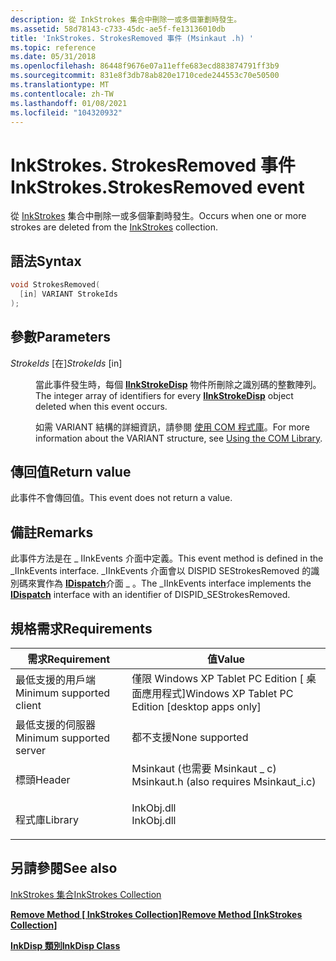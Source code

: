```yaml
---
description: 從 InkStrokes 集合中刪除一或多個筆劃時發生。
ms.assetid: 58d78143-c733-45dc-ae5f-fe13136010db
title: 'InkStrokes. StrokesRemoved 事件 (Msinkaut .h) '
ms.topic: reference
ms.date: 05/31/2018
ms.openlocfilehash: 86448f9676e07a11effe683ecd883874791ff3b9
ms.sourcegitcommit: 831e8f3db78ab820e1710cede244553c70e50500
ms.translationtype: MT
ms.contentlocale: zh-TW
ms.lasthandoff: 01/08/2021
ms.locfileid: "104320932"
---
```

# <a name="inkstrokesstrokesremoved-event"></a><span data-ttu-id="21e56-103">InkStrokes. StrokesRemoved 事件</span><span class="sxs-lookup"><span data-stu-id="21e56-103">InkStrokes.StrokesRemoved event</span></span>

<span data-ttu-id="21e56-104">從 [InkStrokes](/previous-versions/windows/desktop/legacy/ms703293(v=vs.85)) 集合中刪除一或多個筆劃時發生。</span><span class="sxs-lookup"><span data-stu-id="21e56-104">Occurs when one or more strokes are deleted from the [InkStrokes](/previous-versions/windows/desktop/legacy/ms703293(v=vs.85)) collection.</span></span>

## <a name="syntax"></a><span data-ttu-id="21e56-105">語法</span><span class="sxs-lookup"><span data-stu-id="21e56-105">Syntax</span></span>


```C++
void StrokesRemoved(
  [in] VARIANT StrokeIds
);
```



## <a name="parameters"></a><span data-ttu-id="21e56-106">參數</span><span class="sxs-lookup"><span data-stu-id="21e56-106">Parameters</span></span>

<dl> <dt>

<span data-ttu-id="21e56-107">*StrokeIds* \[在\]</span><span class="sxs-lookup"><span data-stu-id="21e56-107">*StrokeIds* \[in\]</span></span>
</dt> <dd>

<span data-ttu-id="21e56-108">當此事件發生時，每個 [**IInkStrokeDisp**](/windows/desktop/api/msinkaut/nn-msinkaut-iinkstrokedisp) 物件所刪除之識別碼的整數陣列。</span><span class="sxs-lookup"><span data-stu-id="21e56-108">The integer array of identifiers for every [**IInkStrokeDisp**](/windows/desktop/api/msinkaut/nn-msinkaut-iinkstrokedisp) object deleted when this event occurs.</span></span>

<span data-ttu-id="21e56-109">如需 VARIANT 結構的詳細資訊，請參閱 [使用 COM 程式庫](using-the-com-library.md)。</span><span class="sxs-lookup"><span data-stu-id="21e56-109">For more information about the VARIANT structure, see [Using the COM Library](using-the-com-library.md).</span></span>

</dd> </dl>

## <a name="return-value"></a><span data-ttu-id="21e56-110">傳回值</span><span class="sxs-lookup"><span data-stu-id="21e56-110">Return value</span></span>

<span data-ttu-id="21e56-111">此事件不會傳回值。</span><span class="sxs-lookup"><span data-stu-id="21e56-111">This event does not return a value.</span></span>

## <a name="remarks"></a><span data-ttu-id="21e56-112">備註</span><span class="sxs-lookup"><span data-stu-id="21e56-112">Remarks</span></span>

<span data-ttu-id="21e56-113">此事件方法是在 \_ IInkEvents 介面中定義。</span><span class="sxs-lookup"><span data-stu-id="21e56-113">This event method is defined in the \_IInkEvents interface.</span></span> <span data-ttu-id="21e56-114">\_IInkEvents 介面會以 DISPID SEStrokesRemoved 的識別碼來實作為 [**IDispatch**](/windows/win32/api/oaidl/nn-oaidl-idispatch)介面 \_ 。</span><span class="sxs-lookup"><span data-stu-id="21e56-114">The \_IInkEvents interface implements the [**IDispatch**](/windows/win32/api/oaidl/nn-oaidl-idispatch) interface with an identifier of DISPID\_SEStrokesRemoved.</span></span>

## <a name="requirements"></a><span data-ttu-id="21e56-115">規格需求</span><span class="sxs-lookup"><span data-stu-id="21e56-115">Requirements</span></span>



| <span data-ttu-id="21e56-116">需求</span><span class="sxs-lookup"><span data-stu-id="21e56-116">Requirement</span></span> | <span data-ttu-id="21e56-117">值</span><span class="sxs-lookup"><span data-stu-id="21e56-117">Value</span></span> |
|-------------------------------------|---------------------------------------------------------------------------------------------------------------------|
| <span data-ttu-id="21e56-118">最低支援的用戶端</span><span class="sxs-lookup"><span data-stu-id="21e56-118">Minimum supported client</span></span><br/> | <span data-ttu-id="21e56-119">僅限 Windows XP Tablet PC Edition \[ 桌面應用程式\]</span><span class="sxs-lookup"><span data-stu-id="21e56-119">Windows XP Tablet PC Edition \[desktop apps only\]</span></span><br/>                                                       |
| <span data-ttu-id="21e56-120">最低支援的伺服器</span><span class="sxs-lookup"><span data-stu-id="21e56-120">Minimum supported server</span></span><br/> | <span data-ttu-id="21e56-121">都不支援</span><span class="sxs-lookup"><span data-stu-id="21e56-121">None supported</span></span><br/>                                                                                           |
| <span data-ttu-id="21e56-122">標頭</span><span class="sxs-lookup"><span data-stu-id="21e56-122">Header</span></span><br/>                   | <dl> <span data-ttu-id="21e56-123"><dt>Msinkaut (也需要 Msinkaut \_ c) </dt></span><span class="sxs-lookup"><span data-stu-id="21e56-123"><dt>Msinkaut.h (also requires Msinkaut\_i.c)</dt></span></span> </dl> |
| <span data-ttu-id="21e56-124">程式庫</span><span class="sxs-lookup"><span data-stu-id="21e56-124">Library</span></span><br/>                  | <dl> <span data-ttu-id="21e56-125"><dt>InkObj.dll</dt></span><span class="sxs-lookup"><span data-stu-id="21e56-125"><dt>InkObj.dll</dt></span></span> </dl>                               |



## <a name="see-also"></a><span data-ttu-id="21e56-126">另請參閱</span><span class="sxs-lookup"><span data-stu-id="21e56-126">See also</span></span>

<dl> <dt>

<span data-ttu-id="21e56-127">[InkStrokes 集合](/previous-versions/windows/desktop/legacy/ms703293(v=vs.85))</span><span class="sxs-lookup"><span data-stu-id="21e56-127">[InkStrokes Collection](/previous-versions/windows/desktop/legacy/ms703293(v=vs.85))</span></span>
</dt> <dt>

<span data-ttu-id="21e56-128">[**Remove Method \[ InkStrokes Collection\]**](/windows/desktop/api/msinkaut/nf-msinkaut-iinkstrokes-remove)</span><span class="sxs-lookup"><span data-stu-id="21e56-128">[**Remove Method \[InkStrokes Collection\]**](/windows/desktop/api/msinkaut/nf-msinkaut-iinkstrokes-remove)</span></span>
</dt> <dt>

[<span data-ttu-id="21e56-129">**InkDisp 類別**</span><span class="sxs-lookup"><span data-stu-id="21e56-129">**InkDisp Class**</span></span>](inkdisp-class.md)
</dt> </dl>

 

